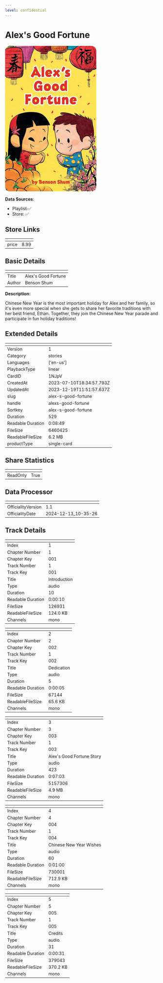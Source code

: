 ```yaml
---
level: confidential
---
```

# Alex's Good Fortune

![card_[1NJpV].png](../../img/cards/card_[1NJpV].png)

**Data Sources**: 

- Playlist:✅
- Store: ✅


## Store Links

| <!-- --> | <!-- --> |
| - | - |
| price | 8.99 |


## Basic Details

| <!-- --> | <!-- --> |
| - | - |
| Title | Alex's Good Fortune |
| Author | Benson Shum |

**Description**:

Chinese New Year is the most important holiday for Alex and her family, so it's even more special when she gets to share her favorite traditions with her best friend, Ethan. Together, they join the Chinese New Year parade and participate in fun holiday traditions!


## Extended Details

| <!-- --> | <!-- --> |
| - | - |
| Version | 1 |
| Category | stories |
| Languages | ['en-us'] |
| PlaybackType | linear |
| CardID | 1NJpV |
| CreatedAt | 2023-07-10T18:34:57.793Z |
| UpdatedAt | 2023-12-19T11:51:57.637Z |
| slug | alex-s-good-fortune |
| handle | alexs-good-fortune |
| Sortkey | alex-s-good-fortune |
| Duration | 529 |
| Readable Duration | 0:08:49 |
| FileSize | 6460425 |
| ReadableFileSize | 6.2 MB |
| productType | single-card |


## Share Statistics

| <!-- --> | <!-- --> |
| - | - |
| ReadOnly | True |


## Data Processor

| <!-- --> | <!-- --> |
| - | - |
| OfficialityVersion | 1.1
| OfficialityDate | 2024-12-13_10-35-26


## Track Details

| <!-- --> | <!-- --> |
| - | - |
| Index | 1 |
| Chapter Number | 1 |
| Chapter Key | 001 |
| Track Number | 1 |
| Track Key | 001 |
| Title | Introduction |
| Type | audio |
| Duration | 10 |
| Readable Duration | 0:00:10 |
| FileSize | 126931 |
| ReadableFileSize | 124.0 KB |
| Channels | mono |

| <!-- --> | <!-- --> |
| - | - |
| Index | 2 |
| Chapter Number | 2 |
| Chapter Key | 002 |
| Track Number | 1 |
| Track Key | 002 |
| Title | Dedication |
| Type | audio |
| Duration | 5 |
| Readable Duration | 0:00:05 |
| FileSize | 67144 |
| ReadableFileSize | 65.6 KB |
| Channels | mono |

| <!-- --> | <!-- --> |
| - | - |
| Index | 3 |
| Chapter Number | 3 |
| Chapter Key | 003 |
| Track Number | 1 |
| Track Key | 003 |
| Title | Alex's Good Fortune Story |
| Type | audio |
| Duration | 423 |
| Readable Duration | 0:07:03 |
| FileSize | 5157306 |
| ReadableFileSize | 4.9 MB |
| Channels | mono |

| <!-- --> | <!-- --> |
| - | - |
| Index | 4 |
| Chapter Number | 4 |
| Chapter Key | 004 |
| Track Number | 1 |
| Track Key | 004 |
| Title | Chinese New Year Wishes |
| Type | audio |
| Duration | 60 |
| Readable Duration | 0:01:00 |
| FileSize | 730001 |
| ReadableFileSize | 712.9 KB |
| Channels | mono |

| <!-- --> | <!-- --> |
| - | - |
| Index | 5 |
| Chapter Number | 5 |
| Chapter Key | 005 |
| Track Number | 1 |
| Track Key | 005 |
| Title | Credits |
| Type | audio |
| Duration | 31 |
| Readable Duration | 0:00:31 |
| FileSize | 379043 |
| ReadableFileSize | 370.2 KB |
| Channels | mono |

